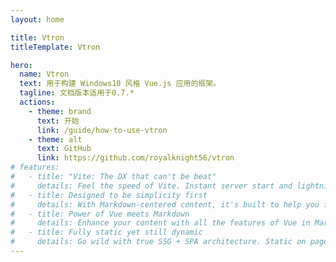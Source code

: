 ```yaml
---
layout: home

title: Vtron
titleTemplate: Vtron

hero:
  name: Vtron
  text: 用于构建 Windows10 风格 Vue.js 应用的框架。
  tagline: 文档版本适用于0.7.*
  actions:
    - theme: brand
      text: 开始
      link: /guide/how-to-use-vtron
    - theme: alt
      text: GitHub
      link: https://github.com/royalknight56/vtron
# features:
#   - title: "Vite: The DX that can't be beat"
#     details: Feel the speed of Vite. Instant server start and lightning fast HMR that stays fast regardless of the app size.
#   - title: Designed to be simplicity first
#     details: With Markdown-centered content, it's built to help you focus on writing and deployed with minimum configuration.
#   - title: Power of Vue meets Markdown
#     details: Enhance your content with all the features of Vue in Markdown, while being able to customize your site with Vue.
#   - title: Fully static yet still dynamic
#     details: Go wild with true SSG + SPA architecture. Static on page load, but engage users with 100% interactivity from there.
---
```

